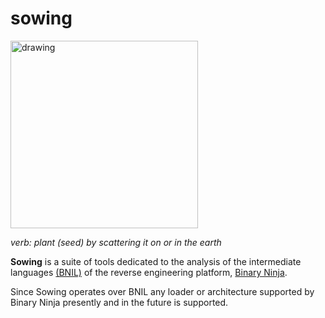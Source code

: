 # sowing

<img src="https://github.com/loganleland/sow/assets/6620612/4ef6608d-195d-4a8c-9498-a8ecfa2d73d2" alt="drawing" width="300"/>

*verb: plant (seed) by scattering it on or in the earth*

**Sowing** is a suite of tools dedicated to the analysis of the intermediate languages [(BNIL)](https://docs.binary.ninja/dev/bnil-overview.html) of the reverse engineering platform, [Binary Ninja](https://binary.ninja/).

Since Sowing operates over BNIL any loader or architecture supported by Binary Ninja presently and in the future is supported.
